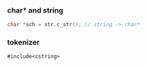 ### char\* and string

```cpp
char *sch = str.c_str(); // string -> char*
```

### tokenizer

```
#include<cstring>

```



